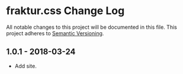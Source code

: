 # fraktur.css Change Log
All notable changes to this project will be documented in this file.
This project adheres to [Semantic Versioning](http://semver.org/).

## 1.0.1 - 2018-03-24
* Add site.
